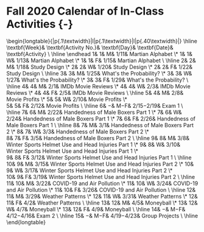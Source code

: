 # Fall 2020 Calendar of In-Class Activities {-}

\begin{longtable}{|p{.1\textwidth}|l|p{.1\textwidth}|l|p{.40\textwidth}|}
\hline
\textbf{Week}& \textbf{Activity No.}& \textbf{Day}& \textbf{Date}& \textbf{Activity} \\ \hline
\endhead
1& 1& M& 1/11& Martian Alphabet \\*
1& 1& W& 1/13& Martian Alphabet \\*
1& 1& F& 1/15& Martian Alphabet \\ \hline
2& 2& M& 1/18& Study Design \\*
2& 2& W& 1/20& Study Design \\*
2& 2& F& 1/22& Study Design \\ \hline
3& 3& M& 1/25& What's the Probability? \\*
3& 3& W& 1/27& What's the Probability? \\*
3& 3& F& 1/29& What's the Probability? \\ \hline
4& 4& M& 2/1& IMDb Movie Reviews \\*
4& 4& W& 2/3& IMDb Movie Reviews \\*
4& 4& F& 2/5& IMDb Movie Reviews \\ \hline
5& 4& M& 2/8& Movie Profits \\*
5& 5& W& 2/10& Movie Profits \\*	
5& 5& F& 2/12& Movie Profits \\ \hline
6& $-$& M$-$F& 2/15$-$2/19& Exam 1 \\ \hline
7& 6& M& 2/22& Handedness of Male Boxers Part 1 \\*
7& 6& W& 2/24& Handedness of Male Boxers Part 1 \\*	
7& 6& F& 2/26& Handedness of Male Boxers Part 1 \\ \hline
8& 7& M& 3/1& Handedness of Male Boxers Part 2 \\*
8& 7& W& 3/3& Handedness of Male Boxers Part 2 \\*	
8& 7& F& 3/5& Handedness of Male Boxers Part 2 \\ \hline
9& 8& M& 3/8& Winter Sports Helmet Use and Head Injuries Part 1 \\*
9& 8& W& 3/10& Winter Sports Helmet Use and Head Injuries Part 1 \\*	
9& 8& F& 3/12& Winter Sports Helmet Use and Head Injuries Part 1 \\ \hline
10& 9& M& 3/15& Winter Sports Helmet Use and Head Injuries Part 2 \\*
10& 9& W& 3/17& Winter Sports Helmet Use and Head Injuries Part 2 \\*	
10& 9& F& 3/19& Winter Sports Helmet Use and Head Injuries Part 2 \\ \hline
11& 10& M& 3/22& COVID-19 and Air Pollution \\*
11& 10& W& 3/24& COVID-19 and Air Pollution \\*	
11& 10& F& 3/26& COVID-19 and Air Pollution \\ \hline
12& 11& M& 3/29& Weather Patterns \\*
12& 11& W& 3/31& Weather Patterns \\*
12& 11& F& 4/2& Weather Patterns \\ \hline
13& 12& M& 4/5& Moneyball \\*
13& 12& W& 4/7& Moneyball \\*
13& 12& F& 4/9& Moneyball \\ \hline
14& $-$& M$-$F& 4/12$-$4/16& Exam 2 \\ \hline
15& $-$& M$-$F& 4/19$-$4/23& Group Projects \\ \hline
\end{longtable}


